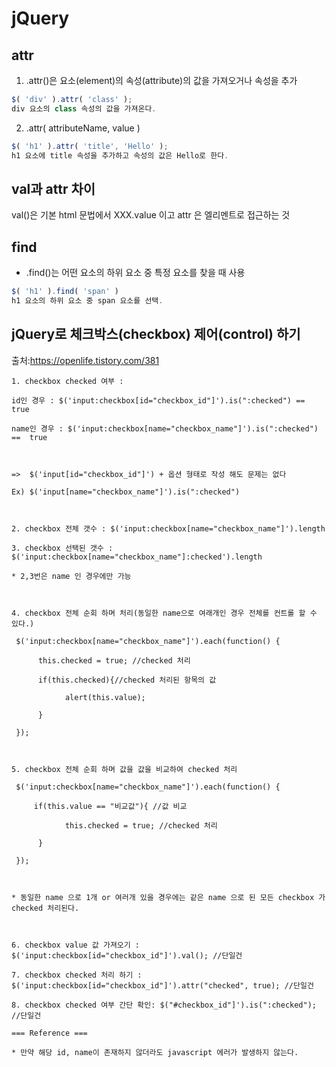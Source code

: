 # jQuery

## attr
1. .attr()은 요소(element)의 속성(attribute)의 값을 가져오거나 속성을 추가   
```js
$( 'div' ).attr( 'class' );
div 요소의 class 속성의 값을 가져온다.
```

2. .attr( attributeName, value )   
```js
$( 'h1' ).attr( 'title', 'Hello' );
h1 요소에 title 속성을 추가하고 속성의 값은 Hello로 한다.
```

## val과 attr 차이 
val()은 기본 html 문법에서  XXX.value 이고 attr 은 엘리멘트로 접근하는 것


## find

* .find()는 어떤 요소의 하위 요소 중 특정 요소를 찾을 때 사용
```js
$( 'h1' ).find( 'span' )
h1 요소의 하위 요소 중 span 요소를 선택.
```


## jQuery로 체크박스(checkbox) 제어(control) 하기
출처:https://openlife.tistory.com/381
```
1. checkbox checked 여부 :

id인 경우 : $('input:checkbox[id="checkbox_id"]').is(":checked") == true

name인 경우 : $('input:checkbox[name="checkbox_name"]').is(":checked") ==  true

 

=>  $('input[id="checkbox_id"]') + 옵션 형태로 작성 해도 문제는 없다

Ex) $('input[name="checkbox_name"]').is(":checked")

 

2. checkbox 전체 갯수 : $('input:checkbox[name="checkbox_name"]').length

3. checkbox 선택된 갯수 : $('input:checkbox[name="checkbox_name"]:checked').length

* 2,3번은 name 인 경우에만 가능

 

4. checkbox 전체 순회 하며 처리(동일한 name으로 여래개인 경우 전체를 컨트롤 할 수 있다.)

 $('input:checkbox[name="checkbox_name"]').each(function() {

      this.checked = true; //checked 처리

      if(this.checked){//checked 처리된 항목의 값

            alert(this.value); 

      }

 });

 

5. checkbox 전체 순회 하며 값을 값을 비교하여 checked 처리

 $('input:checkbox[name="checkbox_name"]').each(function() {

     if(this.value == "비교값"){ //값 비교

            this.checked = true; //checked 처리

      }

 });

 

* 동일한 name 으로 1개 or 여러개 있을 경우에는 같은 name 으로 된 모든 checkbox 가 checked 처리된다.

 

6. checkbox value 값 가져오기 :  $('input:checkbox[id="checkbox_id"]').val(); //단일건

7. checkbox checked 처리 하기 : $('input:checkbox[id="checkbox_id"]').attr("checked", true); //단일건

8. checkbox checked 여부 간단 확인: $("#checkbox_id"]').is(":checked"); //단일건

=== Reference ===

* 만약 해당 id, name이 존재하지 않더라도 javascript 에러가 발생하지 않는다.

```